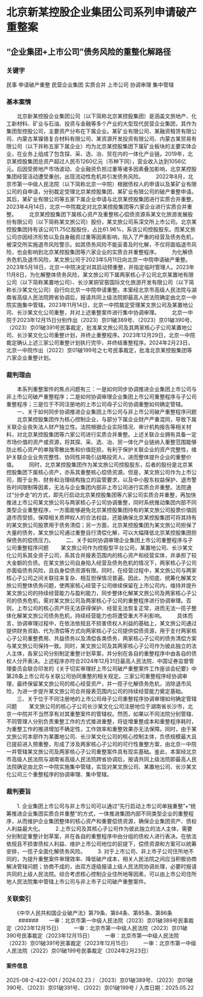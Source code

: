 # 北京新某控股企业集团公司系列申请破产重整案
## “企业集团+上市公司”债务风险的重整化解路径
### 关键字
民事 申请破产重整 民营企业集团 实质合并 上市公司 协调审理 集中管辖
### 基本案情
　　北京新某控股企业集团公司（以下简称北京某控股集团）是涵盖文旅地产、化工新材料、矿业与石油、投资与金融等多个产业的大型现代民营企业集团，其作为集团型控股公司，主要资产分布在下属企业。某矿业有限公司、某融资租赁有限公司、内蒙古某镍铬复合材料有限公司、某资源开发投资有限公司、内蒙古某贸易有限公司（以下并称五家下属企业）均为北京某控股集团下属矿业板块的主要实体企业，在业务上组成了包含探、采、选、冶、贸在内的一体化产业链。2019年，北京某控股集团总资产超过人民币1260亿元（币种下同），营业收入达到1056亿元。后因受房地产市场波动、企业融资负担过重等诸多因素叠加影响，北京某控股集团经营活动遭受重创，出现流动性危机并引发债务风险。
　　2022年8月，北京市第一中级人民法院（以下简称北京一中院）根据债权人的申请以及某矿业有限公司的自申请，分别裁定受理北京某控股集团、某矿业有限公司的破产重整申请。其后，某矿业有限公司等五家下属企业申请与北京某控股集团进行实质合并重整。2023年4月14日，北京一中院裁定对北京某控股集团等六家企业进行实质合并重整。
　　北京某控股集团下属核心资产及重整核心偿债资源系某文化旅游发展股份有限公司（以下简称某文旅公司）股份，某文旅公司系深交所上市公司。北京某控股集团持有该公司11.75亿股股份，占比61.96%，系该公司控股股东。而某文旅公司亦因经济形势以及自身融资过重等因素影响，陷入了严重的经营及债务危机，被深交所实施退市风险警示。如其债务风险不能妥善及时化解，不仅将面临退市风险，也会影响到北京某控股集团等六家企业的实质合并重整程序。
　　为化解债务危机及退市风险，某文旅公司于2023年5月11日向北京一中院申请破产重整。2023年5月18日，北京一中院决定对其启动预重整，并指定临时管理人。2023年11月8日，为化解整体债务风险，某文旅公司下属两家核心子公司北京某置地有限公司（以下简称某置地公司）、长沙某铜官窑国际文化旅游开发有限公司（以下简称长沙某文化公司）自行向北京一中院申请重整。本案经北京市高级人民法院与湖南省高级人民法院跨省协调后，报请共同上级法院即最高人民法院确定由北京一中院实施集中管辖。2023年11月14日，北京一中院裁定受理某文旅公司及某置地公司、长沙某文化公司重整，并对上述重整案件进行集中协调审理。
　　北京一中院于2023年12月15日分别作出（2023）京01破389号、（2023）京01破390号、（2023）京01破391号民事裁定，批准某文旅公司及其两家核心子公司某置地公司、长沙某文化公司重整计划，并终止重整程序。2023年12月29日，北京一中院裁定确认上述三家公司重整计划执行完毕，并终结重整程序。2024年2月23日，北京一中院作出（2022）京01破199号之七号民事裁定，批准北京某控股集团等六家企业重整计划。
### 裁判理由
　　本系列重整案件的焦点问题有三：一是如何同步协调推进企业集团上市公司与非上市公司破产重整程序；二是如何协调审理企业集团上市公司重整程序与子公司重整程序；三是位于不同注册地的上市公司母子公司协调重整如何确定管辖。
　　一、关于如何同步协调推进企业集团上市公司与非上市公司破产重整程序问题
　　北京某控股集团作为核心控制企业，与部分下属企业财产严重混同，导致下属关联企业丧失法人财产独立性。法院根据企业实际情况、审计机构报告等相关材料，对北京某控股集团等六家公司进行实质合并重整。上述关联企业拥有具备一定市场价值的资产或资源，将其探、采、选、冶、贸一体化产业链纳入重整范围能够防止核心资产的单独零散出售和价值贬损，有利于保护关联企业的资产完整性，维护关联企业业务完整性、协同性并吸引战略投资人，进而整体提升企业的重整价值。
　　同时，北京某控股集团作为某文旅公司控股股东，后者的股份是北京某控股集团下属核心资产，亦系其重整核心偿债资源。但是，某文旅公司作为上市公司，囿于业务、财务和治理结构独立的监管要求，以及中小股东权益保护、退市警告时间限制等因素，无法与企业集团内部非上市公司进行实质合并重整。法院通过“分步走”的方式，即先行启动北京某控股集团等六家公司实质合并重整，再加快推进上市公司某文旅公司与两家核心子公司协调重整，同时系统推动集团内部不同类型企业重整程序，一方面能够避免北京某控股集团持有的某文旅公司股票价值因退市而受损，保障相关质押权人的合法权益，还能确保北京某控股集团可将其持有的某文旅公司股票用于债务清偿；另一方面，北京某控股集团为某文旅公司担保了大量的债务，某文旅公司通过重整自行清偿化解，可以大幅降低北京某控股集团担保债务的偿债压力。
　　二、关于如何协调审理企业集团上市公司重整程序与子公司重整程序问题
　　某文旅公司作为控股型平台公司，某置地公司、长沙某文化公司系其全资子公司，系其合并报表范围内的核心资产和经营实体，并承担了较大金额的负债。在某文旅公司自身陷入经营及债务危机的情况下，两家核心子公司亦面临债务风险，且自身偿债资源有限。同时，在经营过程中，某文旅公司与两家核心子公司之间关联往来复杂、相互担保情况普遍。因此，为彻底、统筹化解某文旅公司整体债务问题，使两家核心经营子公司继续保留在上市公司内，维持并提升某文旅公司的持续经营能力与盈利能力，同步整体化解某文旅公司及两家核心子公司的债务危机，需对某文旅公司及两家核心子公司的重整程序进行协调审理。否则，上市公司的核心资产将无法获得保护、经营无法恢复正常，进而无法一揽子整体化解某文旅公司债务危机，持续经营能力也将遭受重大不利影响。
　　具体而言，协调审理过程中，在依法依规且不损害债权人利益的基础上，某文旅公司通过提供财务资助、代为清偿等方式向两家核心子公司提供偿债资源，用于支付两家核心子公司重整费用、共益债务以及清偿各类债务，两家核心子公司的债务清偿方案与某文旅公司保持一致。同时，某文旅公司及其两家核心子公司作为彼此独立的法人主体，各家公司分别制定重整计划草案，并分别在各自的重整程序中由各自的债权人分开表决。上述程序亦符合2024年12月31日最高人民法院、中国证券监督管理委员会联合印发的《关于切实审理好上市公司破产重整案件工作座谈会纪要》中第28条上市公司与关联公司协同重整的相关规定。三家公司重整程序经协调审理，最终保留某文旅公司的核心经营资产，并一揽子化解债务危机，消除退市风险，为进一步提升某文旅公司合并报表范围内公司的持续经营能力奠定基础。
　　三、关于位于不同注册地的上市公司母子公司重整程序协调审理如何确定管辖问题
　　某文旅公司的核心子公司长沙某文化公司注册地位于湖南省长沙市，北京一中院并不当然享有对其重整案件的管辖权。然而，如果以不同法院分别管辖、不同管理人分别负责重整工作的方式推进重整，将徒增重整成本和重整程序耗时，为重整工作的推进增加不确定性，工作效率和重整效果亦无法保障。同时，由于某文旅公司本部作为某置地公司、长沙某文化公司的核心控制主体，负债规模最大且已提前进入预重整，形成了涉及两家核心子公司的可行性重整方案，由北京一中院一并管辖某文旅公司及两家核心子公司重整案件具有现实基础。鉴此，本案经北京市高级人民法院与湖南省高级人民法院跨省协调后，报请共同上级法院即最高人民法院确定由北京一中院实施集中管辖，实现对某文旅公司、某置地公司、长沙某文化公司三个重整程序的协调审理、集中管辖。
### 裁判要旨
　　1. 企业集团上市公司与非上市公司可以通过“先行启动上市公司单独重整”+“统筹推进企业集团实质合并重整”的方式，一体推进集团内部不同类型企业的重整程序，从而维护企业集团整体的核心资产和重要偿债资源，确保企业集团资产、债权人利益最大化。
　　2.上市公司及其核心子公司作为彼此独立的法人主体，需要分别制定重整计划草案，并在各自的重整程序中由分组的债权人进行表决。在依法依规且不损害债权人利益、维护上市公司地位的前提下，偿债资源和方案可以统筹安排，一揽子全面化解债务风险。
　　3. 对于上市公司、非上市子公司住所地不同的，为提升重整案件审理效率、降低破产成本，相关人民法院之间应当积极协商解决管辖问题；协商不成的，由双方逐级报请上级人民法院协调处理，必要时报请共同的上级人民法院。综合考虑核心控制企业住所地等因素，可以由上市公司住所地人民法院集中管辖上市公司与非上市子公司破产重整案件。
### 关联索引
　　《中华人民共和国企业破产法》第79条、第84条、第85条、第86条
　　
######　　一审：北京市第一中级人民法院（2023）京01破389号民事裁定（2023年12月15日）
　　一审：北京市第一中级人民法院（2023）京01破390号民事裁定（2023年12月15日）
　　一审：北京市第一中级人民法院（2023）京01破391号民事裁定（2023年12月15日）
　　一审：北京市第一中级人民法院（2022）京01破199号民事裁定（2024年2月23日）
#### 案件信息
2025-08-2-422-001 / 2024.02.23 / （2023）京01破389号、（2023）京01破390号、（2023）京01破391号、（2022）京01破199号 / 入库日期：2025.05.22
